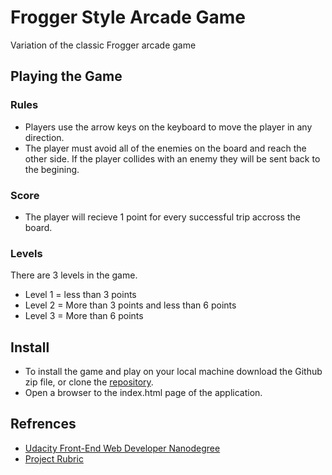# Frogger Style Arcade Game
Variation of the classic Frogger arcade game

## Playing the Game

### Rules
- Players use the arrow keys on the keyboard to move the player in any direction. 
- The player must avoid all of the enemies on the board and reach the other side. If the player collides with an enemy they will be sent back to the begining.

### Score
- The player will recieve 1 point for every successful trip accross the board.

### Levels
There are 3 levels in the game.
- Level 1 = less than 3 points
- Level 2 = More than 3 points and less than 6 points
- Level 3 = More than 6 points

## Install
- To install the game and play on your local machine download the Github zip file, or clone the [repository](https://github.com/cbm360/frontend-nanodegree-arcade-game).
- Open a browser to the index.html page of the application.

## Refrences
- [Udacity Front-End Web Developer Nanodegree](https://www.udacity.com/course/front-end-web-developer-nanodegree--nd001)
- [Project Rubric](https://review.udacity.com/#!/projects/2696458597/rubric)

